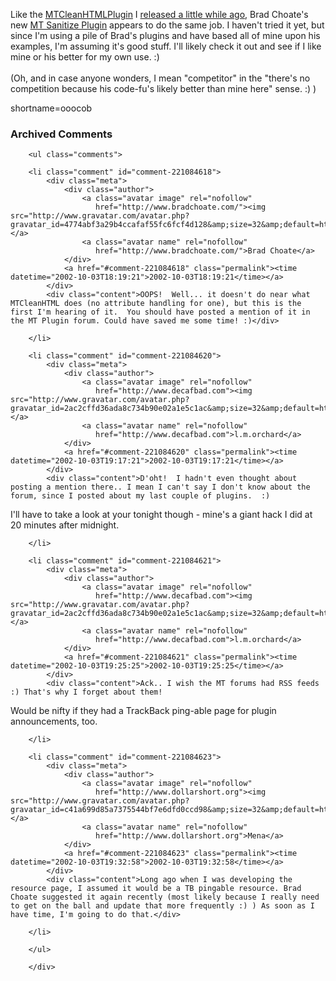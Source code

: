 Like the <a href="http://www.decafbad.com/twiki/bin/view/Main/MTCleanHTMLPlugin">MTCleanHTMLPlugin</a> I <a href="http://www.decafbad.com/news_archives/000296.phtml#000296">released a little while ago</a>, Brad Choate's new <a href="http://www.bradchoate.com/past/mtsanitize.php">MT Sanitize Plugin</a> appears to do the same job.  I haven't tried it yet, but since I'm using a pile of Brad's plugins and have based all of mine upon his examples, I'm assuming it's good stuff.  I'll likely check it out and see if I like mine or his better for my own use. :)
<br /><br />
(Oh, and in case anyone wonders, I mean "competitor" in the "there's no competition because his code-fu's likely better than mine here" sense. :) )
<!--more-->
shortname=ooocob

<div id="comments" class="comments archived-comments">
            <h3>Archived Comments</h3>
            
        <ul class="comments">
            
        <li class="comment" id="comment-221084618">
            <div class="meta">
                <div class="author">
                    <a class="avatar image" rel="nofollow" 
                       href="http://www.bradchoate.com/"><img src="http://www.gravatar.com/avatar.php?gravatar_id=4774abf3a29b4ccafaf55fc6fcf4d128&amp;size=32&amp;default=http://mediacdn.disqus.com/1320279820/images/noavatar32.png"/></a>
                    <a class="avatar name" rel="nofollow" 
                       href="http://www.bradchoate.com/">Brad Choate</a>
                </div>
                <a href="#comment-221084618" class="permalink"><time datetime="2002-10-03T18:19:21">2002-10-03T18:19:21</time></a>
            </div>
            <div class="content">OOPS!  Well... it doesn't do near what MTCleanHTML does (no attribute handling for one), but this is the first I'm hearing of it.  You should have posted a mention of it in the MT Plugin forum. Could have saved me some time! :)</div>
            
        </li>
    
        <li class="comment" id="comment-221084620">
            <div class="meta">
                <div class="author">
                    <a class="avatar image" rel="nofollow" 
                       href="http://www.decafbad.com"><img src="http://www.gravatar.com/avatar.php?gravatar_id=2ac2cffd36ada8c734b90e02a1e5c1ac&amp;size=32&amp;default=http://mediacdn.disqus.com/1320279820/images/noavatar32.png"/></a>
                    <a class="avatar name" rel="nofollow" 
                       href="http://www.decafbad.com">l.m.orchard</a>
                </div>
                <a href="#comment-221084620" class="permalink"><time datetime="2002-10-03T19:17:21">2002-10-03T19:17:21</time></a>
            </div>
            <div class="content">D'oht!  I hadn't even thought about posting a mention there.. I mean I can't say I don't know about the forum, since I posted about my last couple of plugins.  :)

I'll have to take a look at your tonight though - mine's a giant hack I did at 20 minutes after midnight.</div>
            
        </li>
    
        <li class="comment" id="comment-221084621">
            <div class="meta">
                <div class="author">
                    <a class="avatar image" rel="nofollow" 
                       href="http://www.decafbad.com"><img src="http://www.gravatar.com/avatar.php?gravatar_id=2ac2cffd36ada8c734b90e02a1e5c1ac&amp;size=32&amp;default=http://mediacdn.disqus.com/1320279820/images/noavatar32.png"/></a>
                    <a class="avatar name" rel="nofollow" 
                       href="http://www.decafbad.com">l.m.orchard</a>
                </div>
                <a href="#comment-221084621" class="permalink"><time datetime="2002-10-03T19:25:25">2002-10-03T19:25:25</time></a>
            </div>
            <div class="content">Ack.. I wish the MT forums had RSS feeds :) That's why I forget about them!

Would be nifty if they had a TrackBack ping-able page for plugin announcements, too.</div>
            
        </li>
    
        <li class="comment" id="comment-221084623">
            <div class="meta">
                <div class="author">
                    <a class="avatar image" rel="nofollow" 
                       href="http://www.dollarshort.org"><img src="http://www.gravatar.com/avatar.php?gravatar_id=c41a699d85a7375544bf7e6dfd0ccd98&amp;size=32&amp;default=http://mediacdn.disqus.com/1320279820/images/noavatar32.png"/></a>
                    <a class="avatar name" rel="nofollow" 
                       href="http://www.dollarshort.org">Mena</a>
                </div>
                <a href="#comment-221084623" class="permalink"><time datetime="2002-10-03T19:32:58">2002-10-03T19:32:58</time></a>
            </div>
            <div class="content">Long ago when I was developing the resource page, I assumed it would be a TB pingable resource. Brad Choate suggested it again recently (most likely because I really need to get on the ball and update that more frequently :) ) As soon as I have time, I'm going to do that.</div>
            
        </li>
    
        </ul>
    
        </div>
    